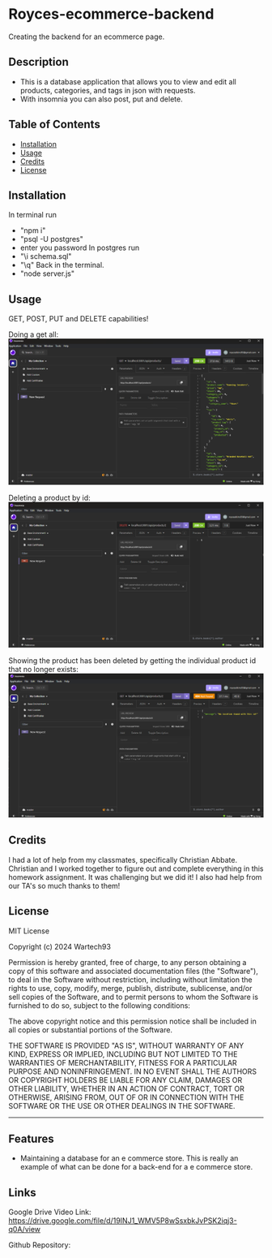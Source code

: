 # Royces-ecommerce-backend
Creating the backend for an ecommerce page.

## Description

- This is a database application that allows you to view and edit all products, categories, and tags in json with requests.
- With insomnia you can also post, put and delete.

## Table of Contents

- [Installation](#installation)
- [Usage](#usage)
- [Credits](#credits)
- [License](#license)

## Installation

In terminal run 
- "npm i"
- "psql -U postgres"
- enter you password
In postgres run
- "\i schema.sql"
- "\q"
Back in the terminal.
- "node server.js"

## Usage
GET, POST, PUT and DELETE capabilities!

Doing a get all:
![ScreenShot1](./images/screenshot1.png)

Deleting a product by id:
![ScreenShot3](./images/Screenshot3.png)

Showing the product has been deleted by getting the individual product id that no longer exists:
![ScreenShot2](./images/screenshot2.png)
## Credits

I had a lot of help from my classmates, specifically Christian Abbate. Christian and I worked together to figure out and complete everything in this homework assignment. It was challenging but we did it! I also had help from our TA's so much thanks to them! 

## License

MIT License

Copyright (c) 2024 Wartech93

Permission is hereby granted, free of charge, to any person obtaining a copy
of this software and associated documentation files (the "Software"), to deal
in the Software without restriction, including without limitation the rights
to use, copy, modify, merge, publish, distribute, sublicense, and/or sell
copies of the Software, and to permit persons to whom the Software is
furnished to do so, subject to the following conditions:

The above copyright notice and this permission notice shall be included in all
copies or substantial portions of the Software.

THE SOFTWARE IS PROVIDED "AS IS", WITHOUT WARRANTY OF ANY KIND, EXPRESS OR
IMPLIED, INCLUDING BUT NOT LIMITED TO THE WARRANTIES OF MERCHANTABILITY,
FITNESS FOR A PARTICULAR PURPOSE AND NONINFRINGEMENT. IN NO EVENT SHALL THE
AUTHORS OR COPYRIGHT HOLDERS BE LIABLE FOR ANY CLAIM, DAMAGES OR OTHER
LIABILITY, WHETHER IN AN ACTION OF CONTRACT, TORT OR OTHERWISE, ARISING FROM,
OUT OF OR IN CONNECTION WITH THE SOFTWARE OR THE USE OR OTHER DEALINGS IN THE
SOFTWARE.


---

## Features

- Maintaining a database for an e commerce store. This is really an example of what can be done for a back-end for a e commerce store. 

## Links

Google Drive Video Link: https://drive.google.com/file/d/19INJ1_WMV5P8wSsxbkJvPSK2iqj3-q0A/view

Github Repository: 